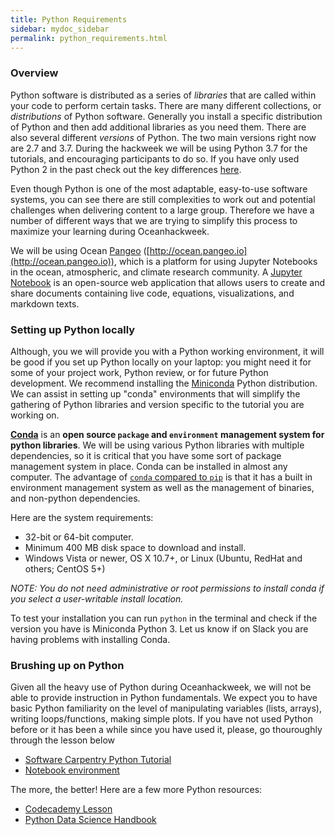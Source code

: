 ```yaml
---
title: Python Requirements
sidebar: mydoc_sidebar
permalink: python_requirements.html
---
```


### Overview

Python software is distributed as a series of *libraries* that are called within your code to perform certain tasks. There are many different collections, or *distributions* of Python software. Generally you install a specific distribution of Python and then add additional libraries as you need them. There are also several different *versions* of Python. The two main versions right now are 2.7 and 3.7. During the hackweek we will be using Python 3.7 for the tutorials, and encouraging participants to do so. If you have only used Python 2 in the past check out the key differences [here](https://www.geeksforgeeks.org/important-differences-between-python-2-x-and-python-3-x-with-examples/).

Even though Python is one of the most adaptable, easy-to-use software systems, you can see there are still complexities to work out and potential challenges when delivering content to a large group. Therefore we have a number of different ways that we are trying to simplify this process to maximize your learning during Oceanhackweek.

We will be using Ocean [Pangeo](https://pangeo.io/) ([http://ocean.pangeo.io](http://ocean.pangeo.io)), which is a platform for using Jupyter Notebooks in the ocean, atmospheric, and climate research community.
A [Jupyter Notebook](https://jupyter.org/) is an open-source web application that allows users to create and share documents containing live code, equations, visualizations, and markdown texts.

### Setting up Python locally

Although, you we will provide you with a Python working environment, it will be good if you set up Python locally on your laptop: you might need it for some of your project work, Python review, or for future Python development. We recommend installing the [Miniconda](https://conda.io/miniconda.html) Python distribution. We can assist in setting up "conda" environments that will simplify the gathering of Python libraries and version specific to the tutorial you are working on.

[**Conda**](http://conda.pydata.org/docs/) is an **open source `package` and `environment` management system for python libraries**. We will be using various
Python libraries with multiple dependencies, so it is critical that you have some sort of 
package management system in place. Conda can be installed in almost any computer. The advantage of [`conda` compared to `pip`](https://jakevdp.github.io/blog/2016/08/25/conda-myths-and-misconceptions) is that it has a built in environment management system as well as the management of binaries, and non-python dependencies.

Here are the system requirements:

- 32-bit or 64-bit computer.
- Minimum 400 MB disk space to download and install.
- Windows Vista or newer, OS X 10.7+, or Linux (Ubuntu, RedHat and others; CentOS 5+)

*NOTE: You do not need administrative or root permissions to install conda if you select a user-writable install location.*

To test your installation you can run `python` in the terminal and check if the version you have is Miniconda Python 3. Let us know if on Slack you are having problems with installing Conda.


### Brushing up on Python

Given all the heavy use of Python during Oceanhackweek, we will not be able to provide instruction in Python fundamentals. We expect you to have basic Python familiarity on the level of manipulating variables (lists, arrays), writing loops/functions, making simple plots. If you have not used Python before or it has been a while since you have used it, please, go thouroughly through the lesson below

* [Software Carpentry Python Tutorial](https://swcarpentry.github.io/python-novice-gapminder/)
* [Notebook environment](https://mybinder.org/v2/gh/swcarpentry/python-novice-gapminder/binder)

The more, the better! Here are a few more Python resources:
* [Codecademy Lesson](https://www.codecademy.com/learn/learn-python-3)
* [Python Data Science Handbook](https://github.com/jakevdp/PythonDataScienceHandbook)
